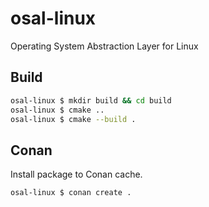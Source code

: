 # osal-linux
Operating System Abstraction Layer for Linux

## Build

```bash
osal-linux $ mkdir build && cd build
osal-linux $ cmake ..
osal-linux $ cmake --build . 
```
## Conan
Install package to Conan cache.

```bash
osal-linux $ conan create . 
```

